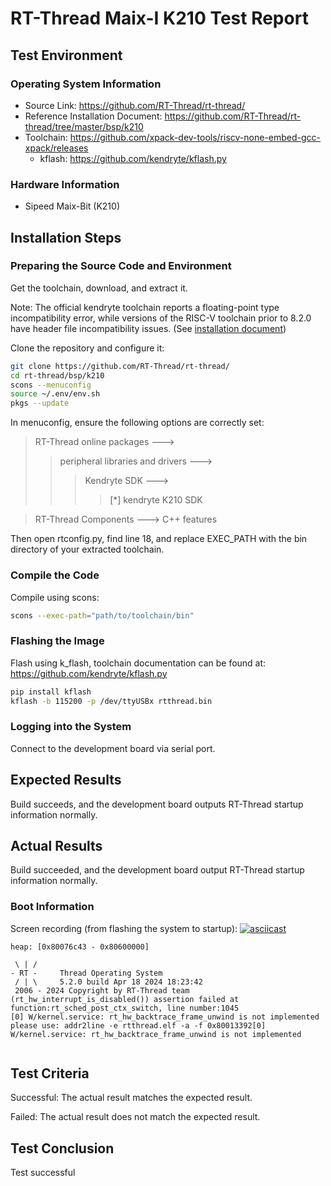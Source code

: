 # RT-Thread Maix-I K210 Test Report

## Test Environment

### Operating System Information

- Source Link: https://github.com/RT-Thread/rt-thread/
- Reference Installation Document: https://github.com/RT-Thread/rt-thread/tree/master/bsp/k210
- Toolchain: https://github.com/xpack-dev-tools/riscv-none-embed-gcc-xpack/releases
    - kflash: https://github.com/kendryte/kflash.py

### Hardware Information

- Sipeed Maix-Bit (K210)

## Installation Steps

### Preparing the Source Code and Environment

Get the toolchain, download, and extract it.

Note: The official kendryte toolchain reports a floating-point type incompatibility error, while versions of the RISC-V toolchain prior to 8.2.0 have header file incompatibility issues. (See [installation document](https://github.com/RT-Thread/rt-thread/tree/master/bsp/k210))

Clone the repository and configure it:
```bash
git clone https://github.com/RT-Thread/rt-thread/
cd rt-thread/bsp/k210
scons --menuconfig
source ~/.env/env.sh
pkgs --update
```

In menuconfig, ensure the following options are correctly set:
> RT-Thread online packages --->
> > peripheral libraries and drivers --->
> > > Kendryte SDK --->
> > > > [*] kendryte K210 SDK

> RT-Thread Components --->  C++ features

Then open rtconfig.py, find line 18, and replace EXEC_PATH with the bin directory of your extracted toolchain.

### Compile the Code

Compile using scons:
```bash
scons --exec-path="path/to/toolchain/bin"
```

### Flashing the Image

Flash using k_flash, toolchain documentation can be found at: https://github.com/kendryte/kflash.py

```bash
pip install kflash
kflash -b 115200 -p /dev/ttyUSBx rtthread.bin
```

### Logging into the System

Connect to the development board via serial port.

## Expected Results

Build succeeds, and the development board outputs RT-Thread startup information normally.

## Actual Results

Build succeeded, and the development board output RT-Thread startup information normally.

### Boot Information

Screen recording (from flashing the system to startup):
[![asciicast](https://asciinema.org/a/UeYag1L9qPvAPgcuuWKMpF7ye.svg)](https://asciinema.org/a/UeYag1L9qPvAPgcuuWKMpF7ye)

```log
heap: [0x80076c43 - 0x80600000]

 \ | /
- RT -     Thread Operating System
 / | \     5.2.0 build Apr 18 2024 18:23:42
 2006 - 2024 Copyright by RT-Thread team
(rt_hw_interrupt_is_disabled()) assertion failed at function:rt_sched_post_ctx_switch, line number:1045 
[0] W/kernel.service: rt_hw_backtrace_frame_unwind is not implemented
please use: addr2line -e rtthread.elf -a -f 0x80013392[0] W/kernel.service: rt_hw_backtrace_frame_unwind is not implemented


```

## Test Criteria

Successful: The actual result matches the expected result.

Failed: The actual result does not match the expected result.

## Test Conclusion

Test successful
